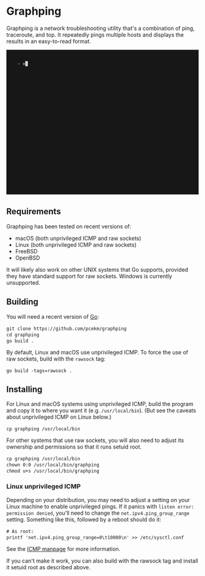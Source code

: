 # Graphping

Graphping is a network troubleshooting utility that's a combination of ping,
traceroute, and top. It repeatedly pings multiple hosts and displays the results
in an easy-to-read format.

![](demo.gif)

## Requirements

Graphping has been tested on recent versions of:

- macOS (both unprivileged ICMP and raw sockets)
- Linux (both unprivileged ICMP and raw sockets)
- FreeBSD
- OpenBSD

It will likely also work on other UNIX systems that Go supports, provided they
have standard support for raw sockets. Windows is currently unsupported.

## Building

You will need a recent version of [Go](https://go.dev/doc/install):

```shell
git clone https://github.com/pcekm/graphping
cd graphping
go build .
```

By default, Linux and macOS use unprivileged ICMP. To force the use of raw
sockets, build with the `rawsock` tag:

```shell
go build -tags=rawsock .
```

## Installing

For Linux and macOS systems using unprivileged ICMP, build the program and copy
it to where you want it (e.g. `/usr/local/bin`). (But see the caveats about
unprivileged ICMP on Linux below.)

```shell
cp graphping /usr/local/bin
```

For other systems that use raw sockets, you will also need to adjust its
ownership and permissions so that it runs setuid root.

```shell
cp graphping /usr/local/bin
chown 0:0 /usr/local/bin/graphping
chmod u+s /usr/local/bin/graphping
```

### Linux unprivileged ICMP

Depending on your distribution, you may need to adjust a setting on your Linux
machine to enable unprivileged pings. If it panics with
`listen error: permission denied`, you'll need to change the
`net.ipv4.ping_group_range` setting. Something like this, followed by a reboot
should do it:

```shell
# As root:
printf 'net.ipv4.ping_group_range=0\t10000\n' >> /etc/sysctl.conf
```

See the [ICMP manpage](https://man7.org/linux/man-pages/man7/icmp.7.html) for
more information.

If you can't make it work, you can also build with the rawsock tag and install
it setuid root as described above.

